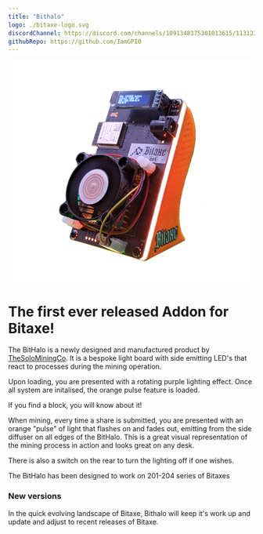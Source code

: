 ```yaml
---
title: "Bithalo"
logo: ./bitaxe-logo.svg
discordChannel: https://discord.com/channels/1091348375301013615/1131234857733857332
githubRepo: https://github.com/IamGPIO
---
```


![bithalo](./bithalo.png)

# The first ever released Addon for Bitaxe!

The BitHalo is a newly designed and manufactured product by [TheSoloMiningCo](https://www.thesolomining.co/product-page/bithalo-plug-and-play). It is a bespoke light board with side emitting LED's that react to processes during the mining operation.

Upon loading, you are presented with a rotating purple lighting effect. Once all system are initalised, the orange pulse feature is loaded.

If you find a block, you will know about it!

When mining, every time a share is submitted, you are presented with an orange "pulse" of light that flashes on and fades out, emitting from the side diffuser on all edges of the BitHalo. This is a great visual representation of the mining process in action and looks great on any desk.

There is also a switch on the rear to turn the lighting off if one wishes.

The BitHalo has been designed to work on 201-204 series of Bitaxes

### New versions

In the quick evolving landscape of Bitaxe, Bithalo will keep it's work up and update and adjust to recent releases of Bitaxe.
